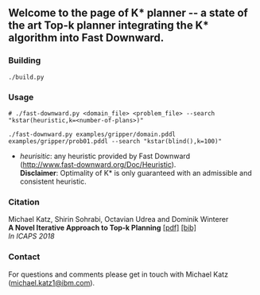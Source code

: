 ## Welcome to the page of K\* planner -- a state of the art Top-k planner integrating the K\* algorithm into Fast Downward.


### Building ###

```
./build.py
```

### Usage ###

```
# ./fast-downward.py <domain_file> <problem_file> --search "kstar(heuristic,k=<number-of-plans>)"

./fast-downward.py examples/gripper/domain.pddl examples/gripper/prob01.pddl --search "kstar(blind(),k=100)"

```
* _heurisitic_:  any heuristic provided by Fast Downward  
(http://www.fast-downward.org/Doc/Heuristic).   
**Disclaimer**: Optimality of K\* is only guaranteed with an admissible and consistent heuristic.  


### Citation ###
Michael Katz, Shirin Sohrabi, Octavian Udrea and Dominik Winterer  
**A Novel Iterative Approach to Top-k Planning** [[pdf]](https://www.aaai.org/ocs/index.php/ICAPS/ICAPS18/paper/download/17749/16971) [[bib]](/top_k.bib)  
*In ICAPS 2018*  

### Contact ###
For questions and comments please get in touch with Michael Katz (michael.katz1@ibm.com).